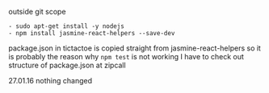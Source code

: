 
outside git scope
```
- sudo apt-get install -y nodejs
- npm install jasmine-react-helpers --save-dev
```

package.json in tictactoe is copied straight from jasmine-react-helpers so it is probably the reason why `npm test` is not working
I have to check out structure of package.json at zipcall

27.01.16 nothing changed